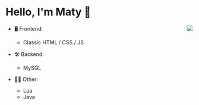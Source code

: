 <h1 align="left">
Hello, I'm Maty 👋
</h1>

<a href="https://discord.com/users/527469064679981086">
  <img src="https://lanyard-profile-readme.vercel.app/api/527469064679981086" align="right" />
</a>

- 🖥️ Frontend:
  - Classic HTML / CSS / JS

- 🛠 Backend:
  - MySQL

- 👨‍💻 Other:
  - Lua
  - Java
